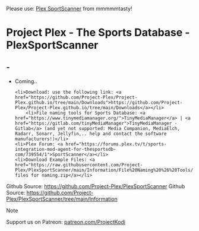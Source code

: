 


Please use: <a href="https://github.com/mmmmmtasty/SportScanner">Plex SportScanner</a> from mmmmmtasty!

# Project Plex - The Sports Database - PlexSportScanner 
## -

<p align="left">
<ul>
    <li>Coming..</li>

    <li>Download: use the following link: <a href="https://github.com/Project-Plex/Project-Plex.github.io/tree/main/Downloads">https://github.com/Project-Plex/Project-Plex.github.io/tree/main/Downloads</a></li>
        <li>File naming tools for Sports Database: <a href="https://www.tinymediamanager.org/">TinyMediaManager</a> | <a href="https://gitlab.com/tinyMediaManager">TinyMediaManager - Gitlab</a> (and yet not supported: Media Companion, MediaElch, Radarr, Sonarr, Jellyfin,.. help and contact the software manufacturers!)</li>
    <li>Plex Forum: <a href="https://forums.plex.tv/t/sports-integration-mod-agent-for-thesportsdb-com/739554/1">SportScanner</a></li>
    <li>Download Example Files: <a href="https://raw.githubusercontent.com/Project-Plex/PlexSportScanner/main/Information/File%20Naming%20%26%20Tools/Example%20files%20for%20naming/Example%20files%20for%20naming.zip">Example files for naming.zip</a></li>
  </ul>
  </p>

Github Source: <a href="https://github.com/Project-Plex/PlexSportScanner">https://github.com/Project-Plex/PlexSportScanner</a>
Github Source: <a href="https://github.com/Project-Plex/PlexSportScanner/tree/main/Information">https://github.com/Project-Plex/PlexSportScanner/tree/main/Information</a>
  

> [!NOTE]
> Support us on Patreon: <a href="https://patreon.com/ProjectKodi">patreon.com/ProjectKodi</a>
